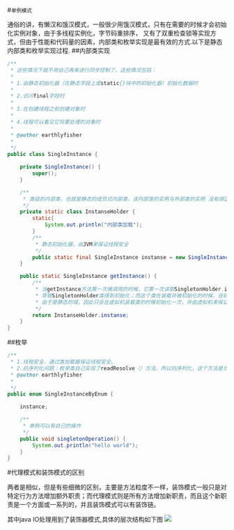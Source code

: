 #`单例模式`

通俗的讲，有懒汉和饿汉模式，一般很少用饿汉模式，只有在需要的时候才会初始化实例对象，由于多线程实例化，字节码重排序，
又有了双重检查锁等实现方式，但由于性能和代码量的因素，内部类和枚举实现是最有效的方式.以下是静态内部类和枚举实现过程.
##内部类实现
```java
/**
 * 这些情况下就不用自己再来进行同步控制了。这些情况包括：
 * 
 * 1.由静态初始化器（在静态字段上或static{}块中的初始化器）初始化数据时
 * 
 * 2.访问final字段时
 * 
 * 3.在创建线程之前创建对象时
 * 
 * 4.线程可以看见它将要处理的对象时
 * 
 * @author earthlyfisher
 *
 */
public class SingleInstance {

	private SingleInstance() {
		super();
	}

	/**
	 * 类级的内部类，也就是静态的成员式内部类，该内部类的实例与外部类的实例 没有绑定关系，而且只有被调用到时才会装载，从而实现了延迟加载。
	 */
	private static class InstanseHolder {
		static{
			System.out.println("内部类加载");
		}
		/**
		 * 静态初始化器，由JVM来保证线程安全
		 */
		public static final SingleInstance instanse = new SingleInstance();
	}

	public static SingleInstance getInstance() {
		/**
		 * 当getInstance方法第一次被调用的时候，它第一次读取SingletonHolder.instance，
		 * 导致SingletonHolder类得到初始化；而这个类在装载并被初始化的时候，会初始化它的静态域，从而创建Singleton的实例，
		 * 由于是静态的域，因此只会在虚拟机装载类的时候初始化一次，并由虚拟机来保证它的线程安全性。
		 */
		return InstanseHolder.instanse;
	}
}
```
##枚举

```java
/**
 * 1.线程安全，通过类加载器保证线程安全。
 * 2.抗序列化问题：枚举类自己实现了readResolve（）方法，所以抗序列化，这个方法是当前类自己实现的（解决）
 * @author earthlyfisher
 *
 */
public enum SingleInstanceByEnum {

	instance;

	/**
	 * 单例可以有自己的操作
	 */
	public void singletonOperation() {
		System.out.println("hello world");
	}
}
```
#代理模式和装饰模式的区别

两者是相似，但是有些细微的区别，主要是方法粒度不一样，装饰模式一般只是对特定行为方法增加额外职责；而代理模式则是所有方法增加新职责，而且这个新职责是一个方面或一系列的，并且装饰模式可以有装饰链。

其中java IO处理用到了装饰器模式,具体的层次结构如下图
![](../image/io-decorator.png)

